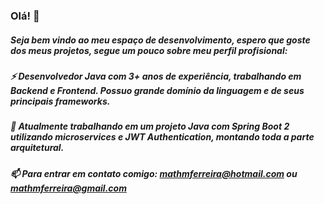 ### Olá! 👋
##### Seja bem vindo ao meu espaço de desenvolvimento, espero que goste dos meus projetos, segue um pouco sobre meu perfil profisional:

##### ⚡ Desenvolvedor Java com 3+ anos de experiência, trabalhando em Backend e Frontend. Possuo grande domínio da linguagem e de seus principais frameworks.
##### 🔭 Atualmente trabalhando em um projeto Java com Spring Boot 2 utilizando microservices e JWT Authentication, montando toda a parte arquitetural.
##### 📫 Para entrar em contato comigo: mathmferreira@hotmail.com ou mathmferreira@gmail.com

<!--
**mathmferreira/mathmferreira** is a ✨ _special_ ✨ repository because its `README.md` (this file) appears on your GitHub profile.

Here are some ideas to get you started:

- 🔭 I’m currently working on ...
- 🌱 I’m currently learning ...
- 👯 I’m looking to collaborate on ...
- 🤔 I’m looking for help with ...
- 💬 Ask me about ...
- 📫 How to reach me: ...
- 😄 Pronouns: ...
- ⚡ Fun fact: ...
-->
